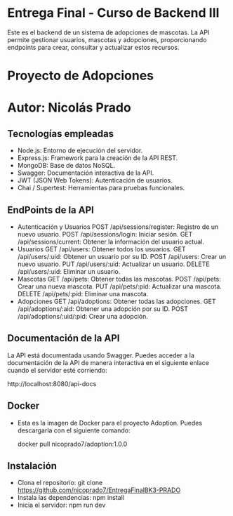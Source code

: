# Entrega Final - Curso de Backend III
Este es el backend de un sistema de adopciones de mascotas. La API permite gestionar usuarios, mascotas y adopciones, proporcionando endpoints para crear, consultar y actualizar estos recursos.
# Proyecto de Adopciones
# Autor: Nicolás Prado


## Tecnologías empleadas
- Node.js: Entorno de ejecución del servidor.
- Express.js: Framework para la creación de la API REST.
- MongoDB: Base de datos NoSQL.
- Swagger: Documentación interactiva de la API.
- JWT (JSON Web Tokens): Autenticación de usuarios.
- Chai / Supertest: Herramientas para pruebas funcionales.

## EndPoints de la API
- Autenticación y Usuarios
POST /api/sessions/register: Registro de un nuevo usuario.
POST /api/sessions/login: Iniciar sesión.
GET /api/sessions/current: Obtener la información del usuario actual.
- Usuarios
GET /api/users: Obtener todos los usuarios.
GET /api/users/:uid: Obtener un usuario por su ID.
POST /api/users: Crear un nuevo usuario.
PUT /api/users/:uid: Actualizar un usuario.
DELETE /api/users/:uid: Eliminar un usuario.
- Mascotas
GET /api/pets: Obtener todas las mascotas.
POST /api/pets: Crear una nueva mascota.
PUT /api/pets/:pid: Actualizar una mascota.
DELETE /api/pets/:pid: Eliminar una mascota.
- Adopciones
GET /api/adoptions: Obtener todas las adopciones.
GET /api/adoptions/:aid: Obtener una adopción por su ID.
POST /api/adoptions/:uid/:pid: Crear una adopción.

## Documentación de la API

La API está documentada usando Swagger. Puedes acceder a la documentación de la API de manera interactiva en el siguiente enlace cuando el servidor esté corriendo:

http://localhost:8080/api-docs

## Docker
- Esta es la imagen de Docker para el proyecto Adoption. Puedes descargarla con el siguiente comando:

    docker pull nicoprado7/adoption:1.0.0


## Instalación
- Clona el repositorio: git clone https://github.com/nicoprado7/EntregaFinalBK3-PRADO
- Instala las dependencias: npm install
- Inicia el servidor: npm run dev